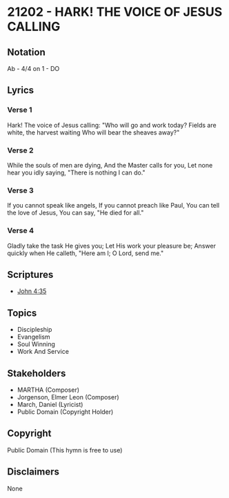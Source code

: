 # 21202 - HARK! THE VOICE OF JESUS CALLING

## Notation

Ab - 4/4 on 1 - DO

## Lyrics

### Verse 1

Hark! The voice of Jesus calling: "Who will go and work today? Fields are white, the harvest waiting Who will bear the sheaves away?"

### Verse 2

While the souls of men are dying, And the Master calls for you, Let none hear you idly saying, "There is nothing I can do."

### Verse 3

If you cannot speak like angels, If you cannot preach like Paul, You can tell the love of Jesus, You can say, "He died for all."

### Verse 4

Gladly take the task He gives you; Let His work your pleasure be; Answer quickly when He calleth, "Here am I; O Lord, send me."


## Scriptures

- [John 4:35](https://www.biblegateway.com/passage/?search=John%204%3A35)

## Topics

- Discipleship
- Evangelism
- Soul Winning
- Work And Service

## Stakeholders

- MARTHA (Composer)
- Jorgenson, Elmer Leon (Composer)
- March, Daniel (Lyricist)
- Public Domain (Copyright Holder)

## Copyright

Public Domain
(This hymn is free to use)

## Disclaimers

None

